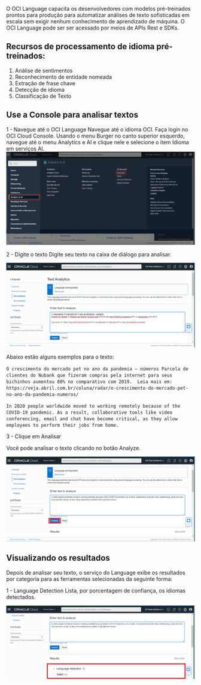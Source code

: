 O OCI Language capacita os desenvolvedores com modelos pré-treinados prontos para produção para automatizar análises de texto sofisticadas em escala sem exigir nenhum conhecimento de aprendizado de máquina. O OCI Language pode ser ser acessado por meios de APIs Rest e SDKs.

## Recursos de processamento de idioma pré-treinados:

1. Análise de sentimentos
2. Reconhecimento de entidade nomeada
3. Extração de frase chave
4. Detecção de idioma
5. Classificação de Texto

## Use a Console para analisar textos

1 - Navegue até o OCI Language
Navegue até o idioma OCI. Faça login no OCI Cloud Console. Usando o menu Burger no canto superior esquerdo, navegue até o menu Analytics e AI e clique nele e selecione o item Idioma em serviços AI.
![_](./Imagens/IMG_001.PNG)

2 - Digite o texto
Digite seu texto na caixa de diálogo para analisar.

![_](./Imagens/IMG_002.PNG)

Abaixo estão alguns exemplos para o texto:

`O crescimento do mercado pet no ano da pandemia – números
Parcela de clientes do Nubank que fizeram compras pela internet para seus bichinhos aumentou 80% no comparativo com 2019. 
Leia mais em: https://veja.abril.com.br/coluna/radar/o-crescimento-do-mercado-pet-no-ano-da-pandemia-numeros/`

`In 2020 people worldwide moved to working remotely because of the COVID-19 pandemic. As a result, collaborative tools like video conferencing, email and chat have become critical, as they allow employees to perform their jobs from home.`

3 - Clique em Analisar

Você pode analisar o texto clicando no botão Analyze.

![_](./Imagens/IMG_003.png)

## Visualizando os resultados
Depois de analisar seu texto, o serviço do Language exibe os resultados por categoria para as ferramentas selecionadas da seguinte forma:

1 - Language Detection
Lista, por porcentagem de confiança, os idiomas detectados.

![_](./Imagens/IMG_004.png)




